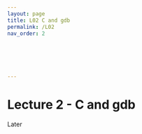 ```yaml
---
layout: page
title: L02 C and gdb
permalink: /L02
nav_order: 2






---
```


# Lecture 2 - C and gdb



Later 